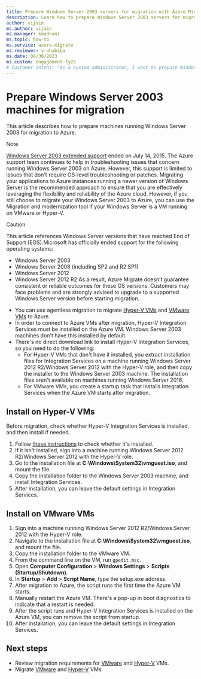 ```yaml
---
title: Prepare Windows Server 2003 servers for migration with Azure Migrate
description: Learn how to prepare Windows Server 2003 servers for migration with Azure Migrate.
author: vijain
ms.author: vijain
ms.manager: kmadnani
ms.topic: how-to
ms.service: azure-migrate
ms.reviewer: v-uhabiba
ms.date: 06/30/2023
ms.custom: engagement-fy25
# Customer intent: "As a system administrator, I want to prepare Windows Server 2003 machines for migration to Azure, so that I can ensure a smooth transition and take advantage of newer server features and support."
---
```



# Prepare Windows Server 2003 machines for migration

This article describes how to prepare machines running Windows Server 2003 for migration to Azure. 


> [!NOTE]
> [Windows Server 2003 extended support](/troubleshoot/azure/virtual-machines/run-win-server-2003#microsoft-windows-server-2003-end-of-support) ended on July 14, 2015.  The Azure support team continues to help in troubleshooting issues that concern running Windows Server 2003 on Azure. However, this support is limited to issues that don't require OS-level troubleshooting or patches. Migrating your applications to Azure instances running a newer version of Windows Server is the recommended approach to ensure that you are effectively leveraging the flexibility and reliability of the Azure cloud. However, if you still choose to migrate your Windows Server 2003 to Azure, you can use the Migration and modernization tool if your Windows Server is a VM running on VMware or Hyper-V.

> [!CAUTION]
> This article references Windows Server versions that have reached End of Support (EOS).Microsoft has officially ended support for the following operating systems:
> - Windows Server 2003
> - Windows Server 2008 (including SP2 and R2 SP1)
> - Windows Server 2012
> - Windows Server 2012 R2
As a result, Azure Migrate doesn’t guarantee consistent or reliable outcomes for these OS versions. Customers may face problems and are strongly advised to upgrade to a supported Windows Server version before starting migration.

- You can use agentless migration to migrate [Hyper-V VMs](tutorial-migrate-hyper-v.md) and [VMware VMs](tutorial-migrate-vmware.md) to Azure.
- In order to connect to Azure VMs after migration, Hyper-V Integration Services must be installed on the Azure VM. Windows Server 2003 machines don't have this installed by default.
- There's no direct download link to install Hyper-V Integration Services, so you need to do the following:
    - For Hyper-V VMs that don't have it installed, you extract installation files for Integration Services on a machine running Windows Server 2012 R2/Windows Server 2012 with the Hyper-V role, and then copy the installer to the Windows Server 2003 machine. The installation files aren't available on machines running Windows Server 2016.
    - For VMware VMs, you create a startup task that installs Integration Services when the Azure VM starts after migration.


## Install on Hyper-V VMs

Before migration, check whether Hyper-V Integration Services is installed, and then install if needed.

1. Follow [these instructions](/windows-server/virtualization/hyper-v/manage/manage-hyper-v-integration-services#turn-an-integration-service-on-or-off-using-hyper-v-manager) to check whether it's installed.
2. If it isn't installed, sign into a machine running Windows Server 2012 R2/Windows Server 2012 with the Hyper-V role.
3. Go to the installation file at **C:\Windows\System32\vmguest.iso**, and mount the file.
2. Copy the installation folder to the Windows Server 2003 machine, and install Integration Services.
4. After installation, you can leave the default settings in Integration Services. 

## Install on VMware VMs

1. Sign into a machine running Windows Server 2012 R2/Windows Server 2012 with the Hyper-V role.
2. Navigate to the installation file at **C:\Windows\System32\vmguest.iso**, and mount the file.
3. Copy the installation folder to the VMware VM.
4. From the command line on the VM, run ```gpedit.msc```.
5. Open **Computer Configuration** > **Windows Settings** > **Scripts (Startup/Shutdown)**.
6. In **Startup** > **Add** > **Script Name**, type the setup.exe address.
7. After migration to Azure, the script runs the first time the Azure VM starts.
8. Manually restart the Azure VM. There's a pop-up in boot diagnostics to indicate that a restart is needed.
9. After the script runs and Hyper-V Integration Services is installed on the Azure VM, you can remove the script from startup.
10. After installation, you can leave the default settings in Integration Services. 

## Next steps

- Review migration requirements for [VMware](migrate-support-matrix-vmware-migration.md) and [Hyper-V](migrate-support-matrix-hyper-v-migration.md) VMs.
- Migrate [VMware](server-migrate-overview.md) and [Hyper-V](tutorial-migrate-hyper-v.md) VMs.
